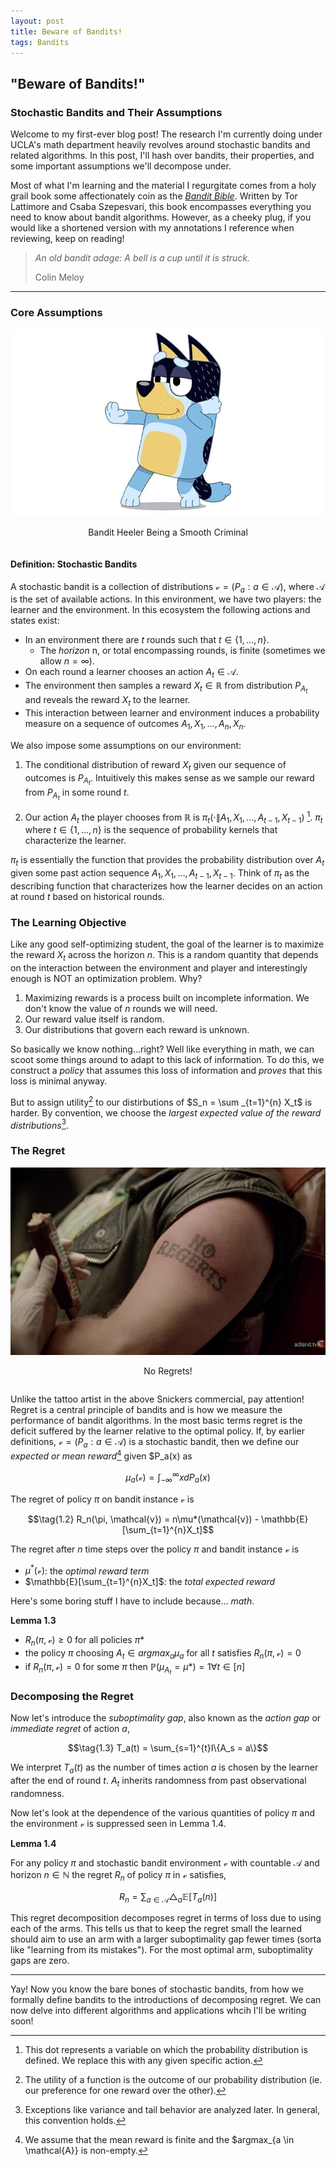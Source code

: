 ```yaml
---
layout: post
title: Beware of Bandits!
tags: Bandits
---
```

## "Beware of Bandits!"
### Stochastic Bandits and Their Assumptions 

Welcome to my first-ever blog post! The research I'm currently doing under UCLA's math department heavily revolves around stochastic bandits and related algorithms.
In this post, I'll hash over bandits, their properties, and some important assumptions we'll decompose under. 

Most of what I'm learning and the material I regurgitate comes from a holy grail book some affectionately coin as the [*Bandit Bible*](https://banditalgs.com). 
Written by Tor Lattimore and Csaba Szepesvari, this book encompasses everything you need to know about bandit algorithms. However, as a cheeky plug, if you would like a shortened version with my annotations I reference when reviewing, keep on reading!

> *An old bandit adage: A bell is a cup until it is struck.*
> 
> Colin Meloy

---

### Core Assumptions

  <div style="display: flex; justify-content: space-between;">
  <div style="text-align: center;">
    <img src="https://github.com/brookchuang1111/brookchuang1111.github.io/raw/main/post_assets/Bandit.jpg" style="width: 100%; height: 300px; object-fit: cover;">
    <p>Bandit Heeler Being a Smooth Criminal</p>
  </div>
</div>


#### Definition: Stochastic Bandits 

A stochastic bandit is a collection of distributions $\mathcal{v} = (P_a:a \in \mathcal{A})$, where $\mathcal{A}$ is the set of available actions. In this environment, we have two players: the learner and the environment. In this ecosystem the following actions and states exist: 

* In an environment there are $t$ rounds such that $t \in \{ 1, \dots, n \}$.
    - The *horizon* n, or total encompassing rounds, is finite (sometimes we allow $n=\infty$). 
* On each round a learner chooses an action $A_t \in \mathcal{A}$.
* The environment then samples a reward $X_t \in \mathbb{R}$ from distribution $P_{A_t}$ and reveals the reward $X_t$ to the learner.
* This interaction between learner and environment induces a probability measure on a sequence of outcomes $A_1, X_1, \dots, A_n, X_n$.

We also impose some assumptions on our environment: 
1. The conditional distribution of reward $X_t$ given our sequence of outcomes is $P_{A_t}$. Intuitively this makes sense as we sample our reward from $P_{A_t}$ in some round $t$.
  
2. Our action $A_t$  the player chooses from $\mathbb{R}$ is $\pi_t ( \cdot \| A_1, X_1, \dots, A_{t-1}, X_{t-1})$ [^1]. $\pi_t$ where $t \in \{ 1, \dots, n \}$ is the sequence of probability kernels that characterize the learner.

$\pi_t$ is essentially the function that provides the probability distribution over $A_t$ given some past action sequence $A_1, X_1, \dots, A_{t-1}, X_{t-1}$. Think of $\pi_t$ as the describing function that characterizes how the learner decides on an action at round $t$ based on historical rounds. 



### The Learning Objective

Like any good self-optimizing student, the goal of the learner is to maximize the reward $X_t$ across the horizon $n$. This is a random quantity that depends on the interaction between the environment and player and interestingly enough is NOT an optimization problem. Why?

1. Maximizing rewards is a process built on incomplete information. We don't know the value of $n$ rounds we will need.
2. Our reward value itself is random.
3. Our distributions that govern each reward is unknown.

So basically we know nothing...right? Well like everything in math, we can scoot some things around to adapt to this lack of information. To do this, we construct a *policy* that assumes this loss of information and *proves* that this loss is minimal anyway. 

But to assign utility[^2] to our distirbutions of $S_n = \sum _{t=1}^{n} X_t$ is harder. By convention, we choose the *largest expected value of the reward distributions*[^3]. 



### The Regret

  <div style="display: flex; justify-content: space-between;">
  <div style="text-align: center;">
    <img src="https://github.com/brookchuang1111/brookchuang1111.github.io/raw/main/post_assets/no_regrets.jpg" style="width: 100%; height: 300px; object-fit: cover;">
    <p>No Regrets!</p>
  </div>
</div>



Unlike the tattoo artist in the above Snickers commercial, pay attention! Regret is a central principle of bandits and is how we measure the performance of bandit algorithms. In the most basic terms regret is the deficit suffered by the learner relative to the optimal policy. If, by earlier definitions, $\mathcal{v} = (P_a: a \in \mathcal{A})$ is a stochastic bandit, then we define our *expected or mean reward*[^4] given $P_a(x) as

$$\tag{1.1}
\mu_a(\mathcal{v}) = \int_{-\infty}^{\infty}xdP_a(x)$$

The regret of policy $\pi$ on bandit instance $\mathcal{v}$ is 

$$\tag{1.2}
R_n(\pi, \mathcal{v}) = n\mu*(\mathcal{v}) - \mathbb{E}[\sum_{t=1}^{n}X_t]$$

The regret after $n$ time steps over the policy $\pi$ and bandit instance $\mathcal{v}$ is
* $\mu^{*}(\mathcal{v})$: the *optimal reward term*
* $\mathbb{E}[\sum_{t=1}^{n}X_t]$: the *total expected reward*

Here's some boring stuff I have to include because... *math*.


**Lemma 1.3**

* $R_n(\pi, \mathcal{v}) \geq 0$ for all policies $\pi$*
* the policy $\pi$ choosing $A_t \in argmax_a\mu_a$ for all $t$ satisfies $R_n(\pi, \mathcal{v}) = 0$
* if $R_n(\pi, \mathcal{v}) = 0$ for some $\pi$ then $\mathbb{P}(\mu_{A_t} = \mu*) = 1 \forall t \in [n]$



### Decomposing the Regret

Now let's introduce the *suboptimality gap*, also known as the *action gap* or *immediate regret* of action $a$, 

$$\tag{1.3}
T_a(t) = \sum_{s=1}^{t}I\{A_s = a\}$$

We interpret $T_a(t)$ as the number of times action $a$ is chosen by the learner after the end of round $t$. $A_t$ inherits randomness from past observational randomness. 

Now let's look at the dependence of the various quantities of policy $\pi$ and the environment $\mathcal{v}$ is suppressed seen in Lemma 1.4. 


**Lemma 1.4**

For any policy $\pi$ and stochastic bandit environment $\mathcal{v}$ with countable $\mathcal{A}$ and horizon $n \in \mathbb{N}$ the regret $R_n$ of policy $\pi$ in $\mathcal{v}$ satisfies,

$$\tag{1.4}
R_n= \sum_{a \in \mathcal{A}} \triangle _a \mathbb{E}{[}T_a(n){]}$$

This regret decomposition decomposes regret in terms of loss due to using each of the arms. This tells us that to keep the regret small the learned should aim to use an arm with a larger suboptimality gap fewer times (sorta like "learning from its mistakes"). For the most optimal arm, suboptimality gaps are zero. 

---
Yay! Now you know the bare bones of stochastic bandits, from how we formally define bandits to the introductions of decomposing regret. We can now delve into different algorithms and applications whcih I'll be writing soon! 


[^1]: This dot represents a variable on which the probability distribution is defined. We replace this with any given specific action. 
[^2]: The utility of a function is the outcome of our probability distribution (ie. our preference for one reward over the other).
[^3]: Exceptions like variance and tail behavior are analyzed later. In general, this convention holds. 
[^4]: We assume that the mean reward is finite and the $argmax_{a \in \mathcal{A}} is non-empty.

